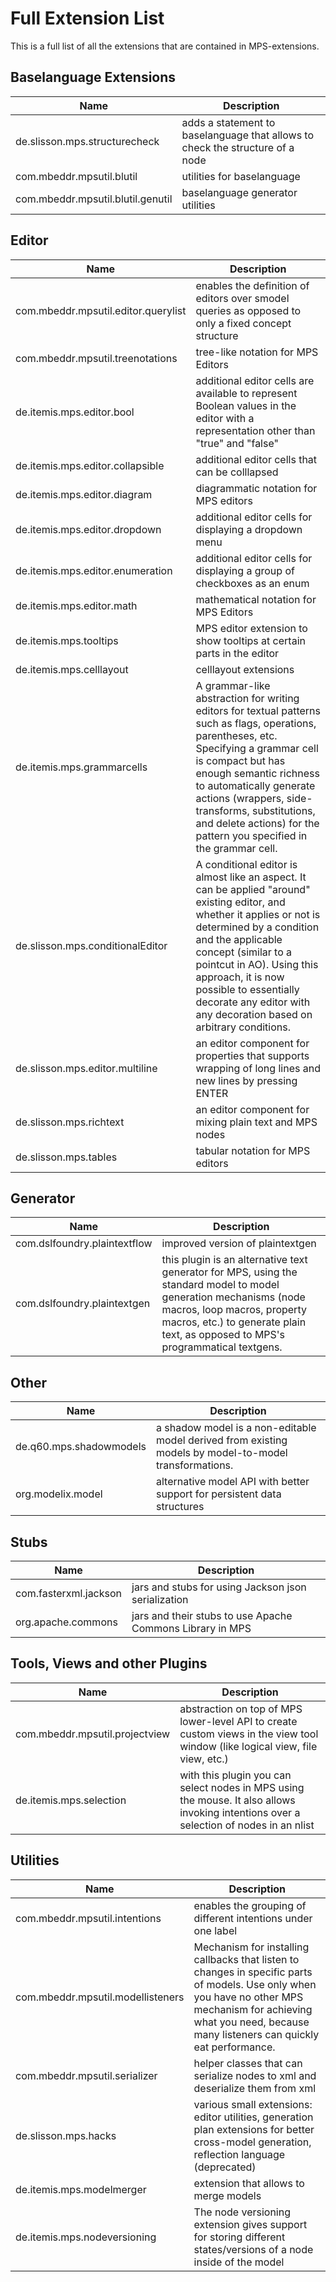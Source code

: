 # Full Extension List

This is a full list of all the extensions that are contained in MPS-extensions.

## Baselanguage Extensions
Name | Description
------------ | ------------
de.slisson.mps.structurecheck | adds a statement to baselanguage that allows to check the structure of a node
com.mbeddr.mpsutil.blutil  | utilities for baselanguage
com.mbeddr.mpsutil.blutil.genutil  | baselanguage generator utilities

## Editor
Name | Description
------------ | ------------
com.mbeddr.mpsutil.editor.querylist | enables the definition of editors over smodel queries as opposed to only a fixed concept structure
com.mbeddr.mpsutil.treenotations | tree-like notation for MPS Editors
de.itemis.mps.editor.bool | additional editor cells are available to represent Boolean values in the editor with a representation other than "true" and "false"
de.itemis.mps.editor.collapsible | additional editor cells that can be colllapsed  
de.itemis.mps.editor.diagram | diagrammatic notation for MPS editors
de.itemis.mps.editor.dropdown | additional editor cells for displaying a dropdown menu
de.itemis.mps.editor.enumeration | additional editor cells for displaying a group of checkboxes as an enum
de.itemis.mps.editor.math | mathematical notation for MPS Editors
de.itemis.mps.tooltips | MPS editor extension to show tooltips at certain parts in the editor
de.itemis.mps.celllayout | celllayout extensions
de.itemis.mps.grammarcells | A grammar-like abstraction for writing editors for textual patterns such as flags, operations, parentheses, etc. Specifying a grammar cell is compact but has enough semantic richness to automatically generate actions (wrappers, side-transforms, substitutions, and delete actions) for the pattern you specified in the grammar cell.
de.slisson.mps.conditionalEditor | A conditional editor is almost like an aspect. It can be applied "around" existing editor, and whether it applies or not is determined by a condition and the applicable concept (similar to a pointcut in AO). Using this approach, it is now possible to essentially decorate any editor with any decoration based on arbitrary conditions.
de.slisson.mps.editor.multiline | an editor component for properties that supports wrapping of long lines and new lines by pressing ENTER     
de.slisson.mps.richtext | an editor component for mixing plain text and MPS nodes
de.slisson.mps.tables | tabular notation for MPS editors

## Generator
Name | Description
------------ | ------------
com.dslfoundry.plaintextflow | improved version of plaintextgen
com.dslfoundry.plaintextgen | this plugin is an alternative text generator for MPS, using the standard model to model generation mechanisms (node macros, loop macros, property macros, etc.) to generate plain text, as opposed to MPS's programmatical textgens.

## Other
Name | Description
------------ | ------------
de.q60.mps.shadowmodels | a shadow model is a non-editable model derived from existing models by model-to-model transformations.
org.modelix.model | alternative model API with better support for persistent data structures

## Stubs
Name | Description
------------ | ------------
com.fasterxml.jackson | jars and stubs for using Jackson json serialization
org.apache.commons | jars and their stubs to use Apache Commons Library in MPS

## Tools, Views and other Plugins
Name | Description
------------ | ------------
com.mbeddr.mpsutil.projectview | abstraction on top of MPS lower-level API to create custom views in the view tool window (like logical view, file view, etc.)
de.itemis.mps.selection | with this plugin you can select nodes in MPS using the mouse. It also allows invoking intentions over a selection of nodes in an nlist

## Utilities
Name | Description
------------ | ------------
com.mbeddr.mpsutil.intentions | enables the grouping of different intentions under one label
com.mbeddr.mpsutil.modellisteners | Mechanism for installing callbacks that listen to changes in specific parts of models. Use only when you have no other MPS mechanism for achieving what you need, because many listeners can quickly eat performance.
com.mbeddr.mpsutil.serializer | helper classes that can serialize nodes to xml and deserialize them from xml
de.slisson.mps.hacks | various small extensions: editor utilities, generation plan extensions for better cross-model generation, reflection language (deprecated)
de.itemis.mps.modelmerger | extension that allows to merge models
de.itemis.mps.nodeversioning | The node versioning extension gives support for storing different states/versions of a node inside of the model
